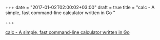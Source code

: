 +++
date = "2017-01-02T02:00:02+03:00"
draft = true
title = "calc - A simple, fast command-line calculator written in Go "

+++

<p><a href="https://t.co/N5W1LDnCrL">calc - A simple, fast command-line calculator written in Go </a></p>
